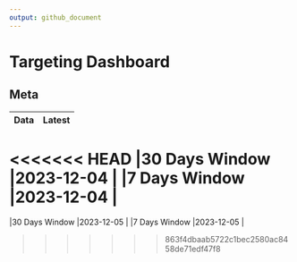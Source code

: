 ```yaml
---
output: github_document
---
```


# Targeting Dashboard



## Meta


|Data           |Latest     |
|:--------------|:----------|
<<<<<<< HEAD
|30 Days Window |2023-12-04 |
|7 Days Window  |2023-12-04 |
=======
|30 Days Window |2023-12-05 |
|7 Days Window  |2023-12-05 |
>>>>>>> 863f4dbaab5722c1bec2580ac8458de71edf47f8
